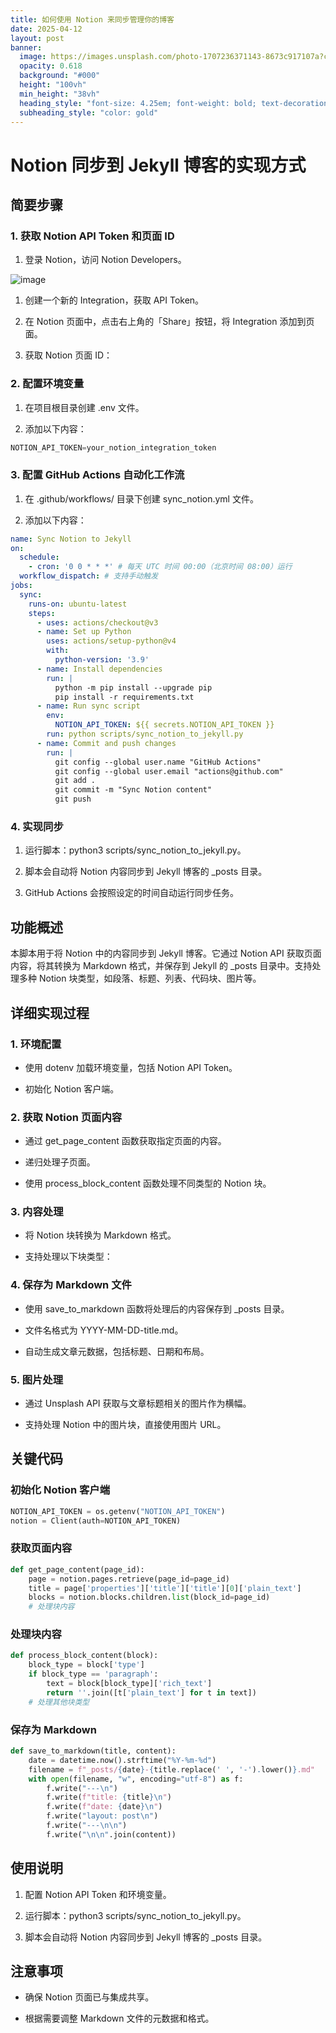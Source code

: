 ```yaml
---
title: 如何使用 Notion 来同步管理你的博客
date: 2025-04-12
layout: post
banner:
  image: https://images.unsplash.com/photo-1707236371143-8673c917107a?crop=entropy&cs=tinysrgb&fit=max&fm=jpg&ixid=M3w2OTIwMzJ8MHwxfHJhbmRvbXx8fHx8fHx8fDE3NDQ0ODkyMDJ8&ixlib=rb-4.0.3&q=80&w=1080
  opacity: 0.618
  background: "#000"
  height: "100vh"
  min_height: "38vh"
  heading_style: "font-size: 4.25em; font-weight: bold; text-decoration: underline"
  subheading_style: "color: gold"
---
```


# Notion 同步到 Jekyll 博客的实现方式

## 简要步骤

### 1. 获取 Notion API Token 和页面 ID

1. 登录 Notion，访问 Notion Developers。

![image](https://prod-files-secure.s3.us-west-2.amazonaws.com/a7a0cc5a-89b9-4cda-8686-1fba0ca52f40/d19c1afe-dea5-4312-9333-786b0ba83054/image.png?X-Amz-Algorithm=AWS4-HMAC-SHA256&X-Amz-Content-Sha256=UNSIGNED-PAYLOAD&X-Amz-Credential=ASIAZI2LB466S45UOULB%2F20250412%2Fus-west-2%2Fs3%2Faws4_request&X-Amz-Date=20250412T202001Z&X-Amz-Expires=3600&X-Amz-Security-Token=IQoJb3JpZ2luX2VjEGUaCXVzLXdlc3QtMiJHMEUCIE04UXdS%2BYKDqLIcI0q79cP%2BXO3%2BKVI0AdY4B%2FGg1HQrAiEAziqh%2FjXye9cyT6129KJiGS7MnGzFErmT3G8gZmHMkH0qiAQI3f%2F%2F%2F%2F%2F%2F%2F%2F%2F%2FARAAGgw2Mzc0MjMxODM4MDUiDDRhwO90UrDnZveo7SrcA2xI%2FoqMe%2BzMKqMAU%2FWwBygTKRHmxdiMU5xZtMBnstkU1GGBWk1OM2XK6lfQPrDJCGxQhhgP%2FC1CFYB4Nh69YCaAdC2BbjZG3ZtKuQ1E8H9VBNX4aD%2FgGi%2FiZrqR6a8OibYPoL0f86w67go3CIR%2Fq9RfLKM8qgXgVcp%2FkkF2R6p7Vi7NTxC2K6HnciK3JTCzA24psNOE6M%2F8xQxl1cDuSO7yBtOZdRo9DNarcrBiZZzRAGWjqF6rd0fwEk6FGI5flU4fROvv1d%2FXtXwdy2FeGYDzXamw8Ux%2Fb3LDwbpLI8%2FI17fSqVRolWDt%2FL3QRoHaejRGwLLM8EbkFWhSWX0Uzcgi26QCl6X9RRd2OL%2FPkWBfv9oLN5XZyeUyPxHi%2FiL6Mpc%2FV6NQJ2LuWeLJEijV7qw2fVekZTTou4dUzZJyMNkLjk2K8fqNxDcMXJw33eUIadrakBj8fDHrzwt2igMH%2B3xRW0UPMUJCCQPuisCWIJpUEtSZQYkoHnMoYB2UjWD%2BWaCEYdmFyu6BjqWYfAJXz1Nz7ONhI6M41H6i5eYw4sX%2BCo%2FTFH2ITiYp5Jskgzr26A1pMLxyG3Y72MJFHzt8WwHP%2BJLynAfNihV5TUmhV%2BuEpBqb9WmJOly1QN40MK2V678GOqUB%2BpnSJQ9NAU%2F1W63Khn33MRCBe5byCbWai64qs46edf9h8CgwF7SyVtRtJqy5p%2FkNsSUnFqkY3ZEkJmMJUEqg6nCyaKRdq7ue7dJ2xQs4JKY5hF0d11l9mEMlTFKuOJ6Tvnfe9n54gJ7NInbZhrHUokdNDnrvFPiwJ4p96fgBeNFD7W6UZvw8AAy4ETCMdJ4elkfSYVlab9oBNWy1ocOnM8GQ0O6h&X-Amz-Signature=171d3c08a7378badc2c8f0c121f4f6e03b300e29dcfcab32681ae2644650d231&X-Amz-SignedHeaders=host&x-id=GetObject)

1. 创建一个新的 Integration，获取 API Token。

1. 在 Notion 页面中，点击右上角的「Share」按钮，将 Integration 添加到页面。

1. 获取 Notion 页面 ID：


### 2. 配置环境变量

1. 在项目根目录创建 .env 文件。

1. 添加以下内容：

```javascript
NOTION_API_TOKEN=your_notion_integration_token
```

### 3. 配置 GitHub Actions 自动化工作流

1. 在 .github/workflows/ 目录下创建 sync_notion.yml 文件。

1. 添加以下内容：

```yaml
name: Sync Notion to Jekyll
on:
  schedule:
    - cron: '0 0 * * *' # 每天 UTC 时间 00:00（北京时间 08:00）运行
  workflow_dispatch: # 支持手动触发
jobs:
  sync:
    runs-on: ubuntu-latest
    steps:
      - uses: actions/checkout@v3
      - name: Set up Python
        uses: actions/setup-python@v4
        with:
          python-version: '3.9'
      - name: Install dependencies
        run: |
          python -m pip install --upgrade pip
          pip install -r requirements.txt
      - name: Run sync script
        env:
          NOTION_API_TOKEN: ${{ secrets.NOTION_API_TOKEN }}
        run: python scripts/sync_notion_to_jekyll.py
      - name: Commit and push changes
        run: |
          git config --global user.name "GitHub Actions"
          git config --global user.email "actions@github.com"
          git add .
          git commit -m "Sync Notion content"
          git push
```

### 4. 实现同步

1. 运行脚本：python3 scripts/sync_notion_to_jekyll.py。

1. 脚本会自动将 Notion 内容同步到 Jekyll 博客的 _posts 目录。

1. GitHub Actions 会按照设定的时间自动运行同步任务。

## 功能概述

本脚本用于将 Notion 中的内容同步到 Jekyll 博客。它通过 Notion API 获取页面内容，将其转换为 Markdown 格式，并保存到 Jekyll 的 _posts 目录中。支持处理多种 Notion 块类型，如段落、标题、列表、代码块、图片等。

## 详细实现过程

### 1. 环境配置

- 使用 dotenv 加载环境变量，包括 Notion API Token。

- 初始化 Notion 客户端。

### 2. 获取 Notion 页面内容

- 通过 get_page_content 函数获取指定页面的内容。

- 递归处理子页面。

- 使用 process_block_content 函数处理不同类型的 Notion 块。

### 3. 内容处理

- 将 Notion 块转换为 Markdown 格式。

- 支持处理以下块类型：


### 4. 保存为 Markdown 文件

- 使用 save_to_markdown 函数将处理后的内容保存到 _posts 目录。

- 文件名格式为 YYYY-MM-DD-title.md。

- 自动生成文章元数据，包括标题、日期和布局。

### 5. 图片处理

- 通过 Unsplash API 获取与文章标题相关的图片作为横幅。

- 支持处理 Notion 中的图片块，直接使用图片 URL。

## 关键代码

### 初始化 Notion 客户端

```python
NOTION_API_TOKEN = os.getenv("NOTION_API_TOKEN")
notion = Client(auth=NOTION_API_TOKEN)
```

### 获取页面内容

```python
def get_page_content(page_id):
    page = notion.pages.retrieve(page_id=page_id)
    title = page['properties']['title']['title'][0]['plain_text']
    blocks = notion.blocks.children.list(block_id=page_id)
    # 处理块内容
```

### 处理块内容

```python
def process_block_content(block):
    block_type = block['type']
    if block_type == 'paragraph':
        text = block[block_type]['rich_text']
        return ''.join([t['plain_text'] for t in text])
    # 处理其他块类型
```

### 保存为 Markdown

```python
def save_to_markdown(title, content):
    date = datetime.now().strftime("%Y-%m-%d")
    filename = f"_posts/{date}-{title.replace(' ', '-').lower()}.md"
    with open(filename, "w", encoding="utf-8") as f:
        f.write("---\n")
        f.write(f"title: {title}\n")
        f.write(f"date: {date}\n")
        f.write("layout: post\n")
        f.write("---\n\n")
        f.write("\n\n".join(content))
```

## 使用说明

1. 配置 Notion API Token 和环境变量。

1. 运行脚本：python3 scripts/sync_notion_to_jekyll.py。

1. 脚本会自动将 Notion 内容同步到 Jekyll 博客的 _posts 目录。

## 注意事项

- 确保 Notion 页面已与集成共享。

- 根据需要调整 Markdown 文件的元数据和格式。